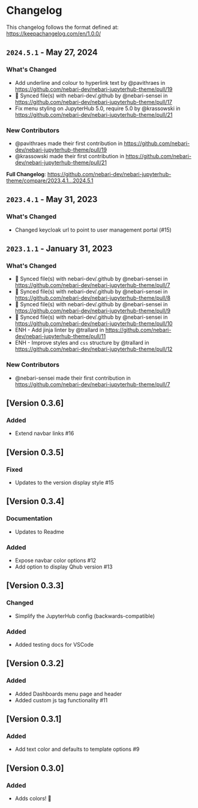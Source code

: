 # Changelog

This changelog follows the format defined at: https://keepachangelog.com/en/1.0.0/

## `2024.5.1` - May 27, 2024

### What's Changed
* Add underline and colour to hyperlink text by @pavithraes in https://github.com/nebari-dev/nebari-jupyterhub-theme/pull/19
* 🔄 Synced file(s) with nebari-dev/.github by @nebari-sensei in https://github.com/nebari-dev/nebari-jupyterhub-theme/pull/17
* Fix menu styling on JupyterHub 5.0, require 5.0 by @krassowski in https://github.com/nebari-dev/nebari-jupyterhub-theme/pull/21

### New Contributors
* @pavithraes made their first contribution in https://github.com/nebari-dev/nebari-jupyterhub-theme/pull/19
* @krassowski made their first contribution in https://github.com/nebari-dev/nebari-jupyterhub-theme/pull/21

**Full Changelog**: https://github.com/nebari-dev/nebari-jupyterhub-theme/compare/2023.4.1...2024.5.1

## `2023.4.1` - May 31, 2023

### What's Changed

* Changed keycloak url to point to user management portal  (#15)

## `2023.1.1` - January 31, 2023

### What's Changed
* 🔄 Synced file(s) with nebari-dev/.github by @nebari-sensei in https://github.com/nebari-dev/nebari-jupyterhub-theme/pull/7
* 🔄 Synced file(s) with nebari-dev/.github by @nebari-sensei in https://github.com/nebari-dev/nebari-jupyterhub-theme/pull/8
* 🔄 Synced file(s) with nebari-dev/.github by @nebari-sensei in https://github.com/nebari-dev/nebari-jupyterhub-theme/pull/9
* 🔄 Synced file(s) with nebari-dev/.github by @nebari-sensei in https://github.com/nebari-dev/nebari-jupyterhub-theme/pull/10
* ENH -  Add jinja linter by @trallard in https://github.com/nebari-dev/nebari-jupyterhub-theme/pull/11
* ENH - Improve styles and `css` structure by @trallard in https://github.com/nebari-dev/nebari-jupyterhub-theme/pull/12

### New Contributors
* @nebari-sensei made their first contribution in https://github.com/nebari-dev/nebari-jupyterhub-theme/pull/7

## [Version 0.3.6]

### Added

- Extend navbar links #16

## [Version 0.3.5]

### Fixed

- Updates to the version display style #15

## [Version 0.3.4]

### Documentation

- Updates to Readme

### Added

- Expose navbar color options #12
- Add option to display Qhub version #13

## [Version 0.3.3]

### Changed

- Simplify the JupyterHub config (backwards-compatible)

### Added

- Added testing docs for VSCode

## [Version 0.3.2]

### Added

- Added Dashboards menu page and header
- Added custom js tag functionality #11

## [Version 0.3.1]

### Added

- Add text color and defaults to template options #9

## [Version 0.3.0]

### Added

- Adds colors! :tada:
